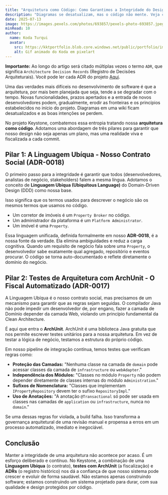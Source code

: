 ```yaml
---
title: "Arquitetura como Código: Como Garantimos a Integridade do Design no Keystone"
description: "Diagramas se desatualizam, mas o código não mente. Veja como usamos uma combinação de Linguagem Ubíqua do DDD, testes de arquitetura com ArchUnit e ADRs para transformar nossas regras de design em artefatos vivos e executáveis, prevenindo a degradação arquitetural."
date: 2025-07-13
image: https://images.pexels.com/photos/693857/pexels-photo-693857.jpeg?auto=compress&cs=tinysrgb&w=1260&h=750&dpr=1
minRead: 10
author:
  name: Koda Turqui
  avatar:
    src: https://kktportfolio.blob.core.windows.net/public/portfolio/images/20250809_2318_Homem com Fones_remix_01k28w7xx5ehz85pss8pqtxek5-1.webp
    alt: Gif animado do Koda em pixelart
---
```


**Importante:** Ao longo do artigo será citado múltiplas vezes o termo `ADR`, que significa `Architecture Decision Records` (Registro de Decisões Arquiteturais). Você pode ler cada ADR do projeto [Aqui](https://github.com/koda-kaolinite/keystone_api/tree/main/docs/ARCHITECTURE-DESICION-LOG).

Uma das verdades mais difíceis no desenvolvimento de software é que a arquitetura, por mais bem planejada que seja, tende a se degradar com o tempo. Novas funcionalidades, prazos apertados e a entrada de novos desenvolvedores podem, gradualmente, erodir as fronteiras e os princípios estabelecidos no início do projeto. Diagramas em uma wiki ficam desatualizados e as boas intenções se perdem.

No projeto Keystone, combatemos essa entropia tratando nossa **arquitetura como código**. Adotamos uma abordagem de três pilares para garantir que nosso design não seja apenas um plano, mas uma realidade viva e fiscalizada a cada commit.

## Pilar 1: A Linguagem Ubíqua - Nosso Contrato Social (ADR-0018)

O primeiro passo para a integridade é garantir que todos (desenvolvedores, analistas de negócio, stakeholders) falem a mesma língua. Adotamos o conceito de **Linguagem Ubíqua (Ubiquitous Language)** do Domain-Driven Design (DDD) como nossa base.

Isso significa que os termos usados para descrever o negócio são os mesmos termos que usamos no código.
-   Um corretor de imóveis é um `Property Broker` no código.
-   Um administrador da plataforma é um `Platform Administrator`.
-   Um imóvel é uma `Property`.

Essa linguagem unificada, definida formalmente em nosso **ADR-0018**, é a nossa fonte da verdade. Ela elimina ambiguidades e reduz a carga cognitiva. Quando um requisito de negócio fala sobre uma `Property`, o desenvolvedor sabe exatamente qual agregado, repositório e eventos procurar. O código se torna auto-documentado e reflete diretamente o domínio do negócio.

## Pilar 2: Testes de Arquitetura com ArchUnit - O Fiscal Automatizado (ADR-0017)

A Linguagem Ubíqua é o nosso contrato social, mas precisamos de um mecanismo para garantir que as regras sejam seguidas. O compilador Java não pode impedir um desenvolvedor de, por engano, fazer a camada de Domínio depender da camada Web, violando um princípio fundamental da Clean Architecture.

É aqui que entra o **ArchUnit**. ArchUnit é uma biblioteca Java gratuita que nos permite escrever testes unitários para a nossa arquitetura. Em vez de testar a lógica de negócio, testamos a estrutura do próprio código.

Em nosso pipeline de integração contínua, temos testes que verificam regras como:
-   **Proteção das Camadas:** "Nenhuma classe na camada de `domain` pode acessar classes da camada de `infrastructure` ou `webAdapter`."
-   **Independência dos Módulos:** "Classes no módulo `Property` não podem depender diretamente de classes internas do módulo `Administration`."
-   **Sufixos de Nomenclatura:** "Classes que implementam `IPropertyRepository` devem ter o sufixo `RepositoryImpl`."
-   **Uso de Anotações:** "A anotação `@Transactional` só pode ser usada em classes nas camadas de `application` ou `infrastructure`, nunca no `domain`."

Se uma dessas regras for violada, a build falha. Isso transforma a governança arquitetural de uma revisão manual e propensa a erros em um processo automatizado, imediato e inegociável.

## Conclusão

Manter a integridade de uma arquitetura não acontece por acaso. É um esforço deliberado e contínuo. No Keystone, a combinação de uma **Linguagem Ubíqua** (o contrato), **testes com ArchUnit** (a fiscalização) e **ADRs** (o registro histórico) nos dá a confiança de que nosso sistema pode crescer e evoluir de forma saudável. Não estamos apenas construindo software; estamos construindo um sistema projetado para durar, com sua qualidade e design protegidos por código.
